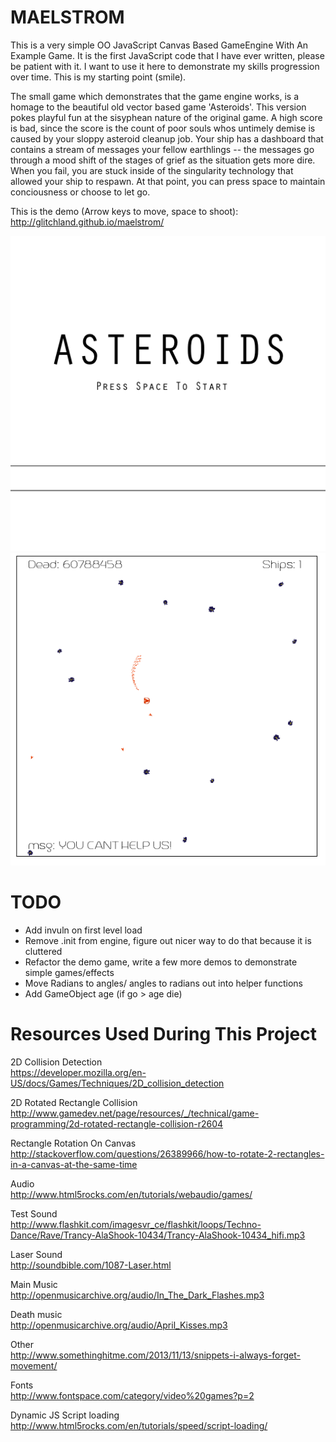 MAELSTROM
=========

This is a very simple OO JavaScript Canvas Based GameEngine With An Example Game. 
It is the first JavaScript code that I have ever written, please be patient with
it. I want to use it here to demonstrate my skills progression over time. This is
my starting point (smile).

The small game which demonstrates that the game engine works, is a homage to
the beautiful old vector based game 'Asteroids'. This version pokes playful
fun at the sisyphean nature of the original game. A high score is bad, since
the score is the count of poor souls whos untimely demise is caused by your
sloppy asteroid cleanup job. Your ship has a dashboard that contains a stream
of messages your fellow earthlings -- the messages go through a mood shift of
the stages of grief as the situation gets more dire. When you fail, you are
stuck inside of the singularity technology that allowed your ship to respawn.
At that point, you can press space to maintain conciousness or choose to let
go.

This is the demo (Arrow keys to move, space to shoot):      
http://glitchland.github.io/maelstrom/

![Screenshot1](sprites/intro_screen.png?raw=true)
![Screenshot2](sprites/screen_shot_1.png?raw=true)

TODO
=========

- Add invuln on first level load
- Remove .init from engine, figure out nicer way to do that because it is cluttered
- Refactor the demo game, write a few more demos to demonstrate simple games/effects
- Move Radians to angles/ angles to radians out into helper functions
- Add GameObject age (if go > age die)

Resources Used During This Project
=========
2D Collision Detection      
https://developer.mozilla.org/en-US/docs/Games/Techniques/2D_collision_detection

2D Rotated Rectangle Collision      
http://www.gamedev.net/page/resources/_/technical/game-programming/2d-rotated-rectangle-collision-r2604

Rectangle Rotation On Canvas     
http://stackoverflow.com/questions/26389966/how-to-rotate-2-rectangles-in-a-canvas-at-the-same-time

Audio   
http://www.html5rocks.com/en/tutorials/webaudio/games/

Test Sound    
http://www.flashkit.com/imagesvr_ce/flashkit/loops/Techno-Dance/Rave/Trancy-AlaShook-10434/Trancy-AlaShook-10434_hifi.mp3

Laser Sound    
http://soundbible.com/1087-Laser.html

Main Music    
http://openmusicarchive.org/audio/In_The_Dark_Flashes.mp3

Death music    
http://openmusicarchive.org/audio/April_Kisses.mp3

Other    
http://www.somethinghitme.com/2013/11/13/snippets-i-always-forget-movement/

Fonts     
http://www.fontspace.com/category/video%20games?p=2

Dynamic JS Script loading      
http://www.html5rocks.com/en/tutorials/speed/script-loading/
